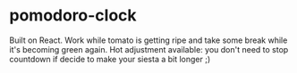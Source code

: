 # pomodoro-clock
Built on React. Work while tomato is getting ripe and take some break while it's becoming green again. Hot adjustment available: you don't need to stop countdown if decide to make your siesta a bit longer ;)
